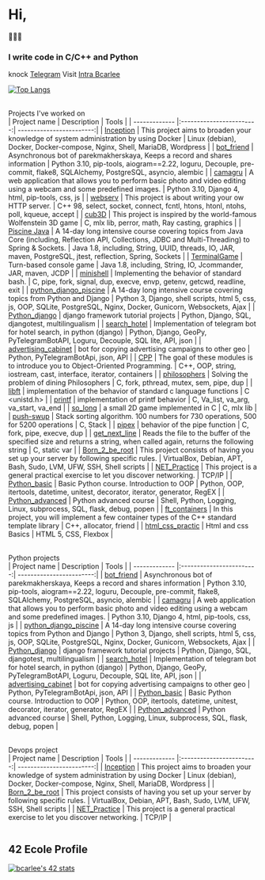 # Hi,
👋👋👋  
### I write code in C/C++ and Python ###

knock [Telegram](https://t.me/ilnurZakirov)
Visit [Intra Bcarlee](https://profile.intra.42.fr/)

[![Top Langs](https://github-readme-stats.vercel.app/api/top-langs/?username=ilnrzakirov&layout=compact&langs_count=10)](https://github.com/anuraghazra/github-readme-stats)

<br> Projects I've worked on </br>
| Project name      | Description                | Tools |
| ------------- |:------------------------:| ------------------------:|
| [Inception](https://github.com/ilnrzakirov/Inception)  |  This project aims to broaden your knowledge of system administration by using Docker    | Linux (debian), Docker, Docker-compose, Nginx, Shell, MariaDB, Wordpress |
| [bot_friend](https://github.com/ilnrzakirov/bot_friend)  |  Asynchronous bot of parekmakherskaya, Keeps a record and shares information  | Python 3.10, pip-tools, aiogram==2.22, loguru, Decouple, pre-commit, flake8, SQLAlchemy, PostgreSQL, asyncio, alembic |
| [camagru](https://github.com/ilnrzakirov/camagru)  |  A web application that allows you to perform basic photo and video editing using a webcam and some predefined images.  | Python 3.10, Django 4, html, pip-tools, css, js |
| [webserv](https://github.com/ilnrzakirov/webserv)  |  This project is about writing your ow HTTP server.   | C++ 98, select, socket, connect, fcntl, htons, htonl, ntohs, poll, kqueue, accept |
| [cub3D](https://github.com/ilnrzakirov/cu3D)  |  This project is inspired by the world-famous Wolfenstein 3D game    | C, mlx lib, perror, math, Ray casting, graphics |
| [Piscine Java](https://github.com/ilnrzakirov/piscine_java) | A 14-day long intensive course covering topics from Java Core (including, Reflection API, Collections, JDBC and Multi-Threading) to Spring & Sockets. |   Java 1.8, including, String, UUID, threads, IO, JAR, maven, PostgreSQL, jtest, reflection, Spring, Sockets   |
| [TerminalGame](https://github.com/ilnrzakirov/terminal_game) | Turn-based console game |   Java 1.8, including, String, IO, Jcommander, JAR, maven, JCDP  |
| [minishell](https://github.com/ilnrzakirov/minishell)  | Implementing the behavior of standard bash.          |    C, pipe, fork, signal, dup, execve, envp, getenv, getcwd, readline, exit |
| [python_django_piscine](https://github.com/ilnrzakirov/piscine_python_django) | A 14-day long intensive course covering topics from Python and Django  |   Python 3, Django, shell scripts, html 5, css, js, OOP, SQLite, PostgreSQL, Nginx, Docker, Gunicorn, Websockets, Ajax  |
| [Python_django](https://github.com/ilnrzakirov/Python_django) | django framework tutorial projects  |   Python, Django, SQL, djangotest, multilingualism |
| [search_hotel](https://github.com/ilnrzakirov/hotels)  | Implementation of telegram bot for hotel search, in python (django)         |  Python, Django, GeoPy, PyTelegramBotAPI, Loguru, Decouple, SQL lite, API, json |
| [advertising_cabinet](https://github.com/ilnrzakirov/advertising_cabinet) | bot for copying advertising campaigns to other geo  |    Python, PyTelegramBotApi, json, API |
| [CPP](https://github.com/ilnrzakirov/CPP) | The goal of these modules is to introduce you to Object-Oriented Programming.  |   C++, OOP, string, iostream, cast, interface, iterator, containers |
| [philosophers](https://github.com/ilnrzakirov/philosophers)  | Solving the problem of dining Philosophers         |    C, fork, pthread, mutex, sem, pipe, dup |
| [libft](https://github.com/ilnrzakirov/libft)  |  implementation of the behavior of standard c language functions    | C <unistd.h> |
| [printf](https://github.com/ilnrzakirov/ft_printf)     | implementation of printf behavior |   С, Va_list, va_arg, va_start, va_end |
| [so_long](https://github.com/ilnrzakirov/so_long)  | a small 2D game implemented in C         |    C, mlx lib |
| [push-swup](https://github.com/ilnrzakirov/push_swap)  | Stack sorting algorithm. 100 numbers for 730 operations, 500 for 5200 operations         |    C, Stack |
| [pipex](https://github.com/ilnrzakirov/pipex) | behavior of the pipe function         |    C, fork, pipe, execve, dup |
| [get_next_line](https://github.com/ilnrzakirov/get_next_line) | Reads the file to the buffer of the specified size and returns a string, when called again, returns the following string        |    C, static var |
| [Born_2_be_root](https://github.com/ilnrzakirov/born_2_be_root) | This project consists of having you set up your server by following specific rules.  |    VirtualBox, Debian, APT, Bash, Sudo, LVM, UFW, SSH, Shell scripts |
| [NET_Practice](https://github.com/ilnrzakirov/Net_Practice) | This project is a general practical exercise to let you discover networking.  |   TCP/IP |
| [Python_basic](https://github.com/ilnrzakirov/Python_basic) | Basic Python course. Introduction to OOP  |   Python, OOP, itertools, datetime, unitest, decorator, iterator, generator, RegEX |
| [Python_advanced](https://github.com/ilnrzakirov/Python_advanced) | Python advanced course  |   Shell, Python, Logging, Linux, subprocess, SQL, flask, debug, popen |
| [ft_containers](https://github.com/ilnrzakirov/ft_containers)  | In this project, you will implement a few container types of the C++ standard template library         |    C++, allocator, friend |
| [html_css_practic](https://github.com/ilnrzakirov/html_css_practic) | Html and css Basics  |   HTML 5, CSS, Flexbox  |

<br> Python projects </br>
| Project name      | Description                | Tools |
| ------------- |:------------------------:| ------------------------:|
| [bot_friend](https://github.com/ilnrzakirov/bot_friend)  |  Asynchronous bot of parekmakherskaya, Keeps a record and shares information  | Python 3.10, pip-tools, aiogram==2.22, loguru, Decouple, pre-commit, flake8, SQLAlchemy, PostgreSQL, asyncio, alembic |
| [camagru](https://github.com/ilnrzakirov/camagru)  |  A web application that allows you to perform basic photo and video editing using a webcam and some predefined images.  | Python 3.10, Django 4, html, pip-tools, css, js |
| [python_django_piscine](https://github.com/ilnrzakirov/piscine_python_django) | A 14-day long intensive course covering topics from Python and Django  |   Python 3, Django, shell scripts, html 5, css, js, OOP, SQLite, PostgreSQL, Nginx, Docker, Gunicorn, Websockets, Ajax  |
| [Python_django](https://github.com/ilnrzakirov/Python_django) | django framework tutorial projects  |   Python, Django, SQL, djangotest, multilingualism |
| [search_hotel](https://github.com/ilnrzakirov/hotels)  | Implementation of telegram bot for hotel search, in python (django)         |  Python, Django, GeoPy, PyTelegramBotAPI, Loguru, Decouple, SQL lite, API, json |
| [advertising_cabinet](https://github.com/ilnrzakirov/advertising_cabinet) | bot for copying advertising campaigns to other geo  |    Python, PyTelegramBotApi, json, API |
| [Python_basic](https://github.com/ilnrzakirov/Python_basic) | Basic Python course. Introduction to OOP  |   Python, OOP, itertools, datetime, unitest, decorator, iterator, generator, RegEX |
| [Python_advanced](https://github.com/ilnrzakirov/Python_advanced) | Python advanced course  |   Shell, Python, Logging, Linux, subprocess, SQL, flask, debug, popen |

<br> Devops project</br>
| Project name      | Description                | Tools |
| ------------- |:------------------------:| ------------------------:|
| [Inception](https://github.com/ilnrzakirov/Inception)  |  This project aims to broaden your knowledge of system administration by using Docker    | Linux (debian), Docker, Docker-compose, Nginx, Shell, MariaDB, Wordpress |
| [Born_2_be_root](https://github.com/ilnrzakirov/born_2_be_root) | This project consists of having you set up your server by following specific rules.  |    VirtualBox, Debian, APT, Bash, Sudo, LVM, UFW, SSH, Shell scripts |
| [NET_Practice](https://github.com/ilnrzakirov/Net_Practice) | This project is a general practical exercise to let you discover networking.  |   TCP/IP |


<img src="https://komarev.com/ghpvc/?username=ilnrzakirov&style=plastic&color=green&label=PROFILE+VIEWS" alt=""/>

## 42 Ecole Profile
[![bcarlee's 42 stats](https://badge42.vercel.app/api/v2/cl1w1089o001109l4bwx8xiuf/stats?cursusId=21&coalitionId=102)](https://github.com/JaeSeoKim/badge42)
